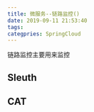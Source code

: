 ```yaml
---
title: 微服务--链路监控()
date: 2019-09-11 21:53:40
tags:
categpries: SpringCloud
---
```

链路监控主要用来监控

<!-- more -->
## Sleuth


## CAT


